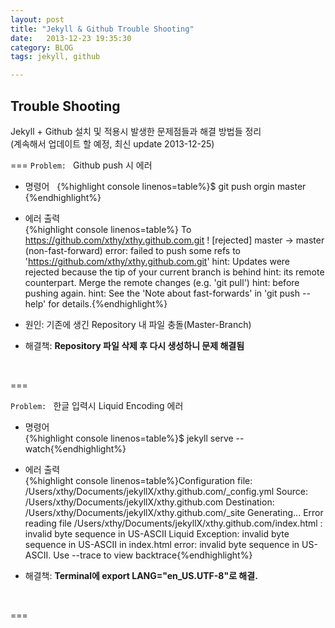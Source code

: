 ```yaml
---
layout: post
title: "Jekyll & Github Trouble Shooting"
date:   2013-12-23 19:35:30
category: BLOG
tags: jekyll, github  

---
```


## Trouble Shooting  
Jekyll + Github 설치 및 적용시 발생한 문제점들과 해결 방법들 정리  
(계속해서 업데이트 할 예정, 최신 update 2013-12-25)  


===
`Problem: ` Github push 시 에러  

* 명령어     	{%highlight console linenos=table%}$ git push orgin master {%endhighlight%} 
	    
* 에러 출력  
{%highlight console linenos=table%}
To https://github.com/xthy/xthy.github.com.git
! [rejected]        master -> master (non-fast-forward)
error: failed to push some refs to 'https://github.com/xthy/xthy.github.com.git'
hint: Updates were rejected because the tip of your current branch is behind
hint: its remote counterpart. Merge the remote changes (e.g. 'git pull')
hint: before pushing again.
hint: See the 'Note about fast-forwards' in 'git push --help' for details.{%endhighlight%}
* 원인: 기존에 생긴 Repository 내 파일 충돌(Master-Branch) 
* 해결책: **Repository 파일 삭제 후 다시 생성하니 문제 해결됨**  
<br />  
 
===  

`Problem: ` 한글 입력시 Liquid Encoding 에러  

* 명령어  
	{%highlight console linenos=table%}$ jekyll serve --watch{%endhighlight%}
	  
* 에러 출력  
{%highlight console linenos=table%}Configuration file: /Users/xthy/Documents/jekyllX/xthy.github.com/_config.yml
Source: /Users/xthy/Documents/jekyllX/xthy.github.com
Destination: /Users/xthy/Documents/jekyllX/xthy.github.com/_site
Generating... Error reading file /Users/xthy/Documents/jekyllX/xthy.github.com/index.html
: invalid byte sequence in US-ASCII
Liquid Exception: invalid byte sequence in US-ASCII in index.html
error: invalid byte sequence in US-ASCII. Use --trace to view backtrace{%endhighlight%}
* 해결책: **Terminal에 export LANG="en_US.UTF-8"로 해결.**  
<br />  
 
===
